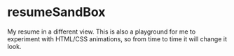 # resumeSandBox

My resume in a different view. This is also a playground for me to experiment with HTML/CSS animations, so from time to time it will change it look.
